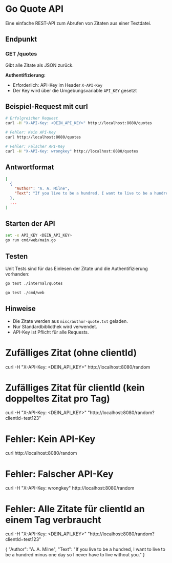 # Go Quote API

Eine einfache REST-API zum Abrufen von Zitaten aus einer Textdatei.

## Endpunkt

### GET /quotes

Gibt alle Zitate als JSON zurück.

**Authentifizierung:**
- Erforderlich: API-Key im Header `X-API-Key`
- Der Key wird über die Umgebungsvariable `API_KEY` gesetzt

## Beispiel-Request mit curl

```sh
# Erfolgreicher Request
curl -H "X-API-Key: <DEIN_API_KEY>" http://localhost:8080/quotes

# Fehler: Kein API-Key
curl http://localhost:8080/quotes

# Fehler: Falscher API-Key
curl -H "X-API-Key: wrongkey" http://localhost:8080/quotes
```

## Antwortformat

```json
[
  {
    "Author": "A. A. Milne",
    "Text": "If you live to be a hundred, I want to live to be a hundred minus one day so I never have to live without you."
  },
  ...
]
```

## Starten der API

```sh
set -x API_KEY <DEIN_API_KEY>
go run cmd/web/main.go
```

## Testen

Unit Tests sind für das Einlesen der Zitate und die Authentifizierung vorhanden:

```sh
go test ./internal/quotes

go test ./cmd/web
```

## Hinweise
- Die Zitate werden aus `misc/author-quote.txt` geladen.
- Nur Standardbibliothek wird verwendet.
- API-Key ist Pflicht für alle Requests.

# Zufälliges Zitat (ohne clientId)
curl -H "X-API-Key: <DEIN_API_KEY>" http://localhost:8080/random

# Zufälliges Zitat für clientId (kein doppeltes Zitat pro Tag)
curl -H "X-API-Key: <DEIN_API_KEY>" "http://localhost:8080/random?clientId=test123"

# Fehler: Kein API-Key
curl http://localhost:8080/random

# Fehler: Falscher API-Key
curl -H "X-API-Key: wrongkey" http://localhost:8080/random

# Fehler: Alle Zitate für clientId an einem Tag verbraucht
curl -H "X-API-Key: <DEIN_API_KEY>" "http://localhost:8080/random?clientId=test123"

{
  "Author": "A. A. Milne",
  "Text": "If you live to be a hundred, I want to live to be a hundred minus one day so I never have to live without you."
}